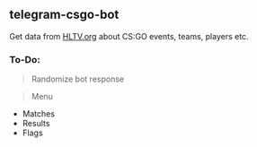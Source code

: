 ## telegram-csgo-bot
Get data from [HLTV.org](https://HLTV.org/) about CS:GO events, teams, players etc.
### To-Do:
> Randomize bot response

> Menu

- Matches
- Results
- Flags
